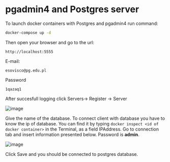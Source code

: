 # pgadmin4 and Postgres server

To launch docker containers with Postgres and pgadmin4 run command:
```bash
docker-compose up -d
```
Then open your browser and go to the url:
```
http://localhost:5555
```
E-mail:
``` 
esovisco@pg.edu.pl 
```
Password
```
1qazaq1
 ```
 After succesfull logging click Servers-> Register -> Server

 ![image](https://cdn.discordapp.com/attachments/1044342494143451166/1053010730733027468/image.png)

Give the name of the  database.
To connect client with database you have to know the ip of database.
You can find it by typing `docker inspect <id of docker container>` in the Terminal, as a field IPAddress. Go to connection tab and insert
information presented below. Password is **admin**.

![image](https://cdn.discordapp.com/attachments/1044342494143451166/1053012244507664515/image.png)

Click Save and you should be connected to postgres database.